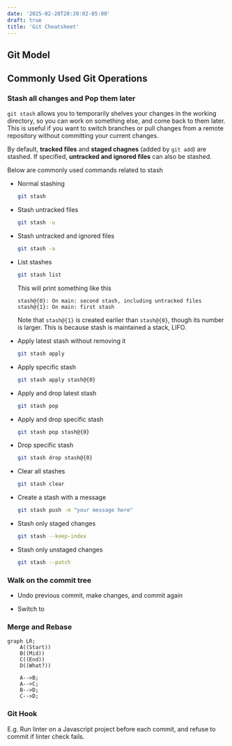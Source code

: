 ```yaml
---
date: '2025-02-28T20:20:02-05:00'
draft: true
title: 'Git Cheatsheet'
---
```


## Git Model

## Commonly Used Git Operations

### Stash all changes and Pop them later

`git stash` allows you to temporarily shelves your changes in the working directory, so you can work on something else, and come back to them later. This is useful if you want to switch branches or pull changes from a remote repository without committing your current changes.

By default, **tracked files** and **staged chagnes** (added by `git add`) are stashed. If specified, **untracked and ignored files** can also be stashed.

Below are commonly used commands related to stash

- Normal stashing

    ```bash
    git stash
    ```

- Stash untracked files

    ```bash
    git stash -u
    ```

- Stash untracked and ignored files

    ```bash
    git stash -a
    ```

- List stashes

    ```bash
    git stash list
    ```

    This will print something like this

    ```
    stash@{0}: On main: second stash, including untracked files
    stash@{1}: On main: first stash
    ```

    Note that `stash@{1}` is created earlier than `stash@{0}`, though its number is larger. This is because stash is maintained a stack, LIFO.

- Apply latest stash without removing it

    ```bash
    git stash apply
    ```

- Apply specific stash

    ```bash
    git stash apply stash@{0}
    ```

- Apply and drop latest stash

    ```bash
    git stash pop
    ```

- Apply and drop specific stash

    ```bash
    git stash pop stash@{0}
    ```

- Drop specific stash

    ```bash
    git stash drop stash@{0}
    ```

- Clear all stashes

    ```bash
    git stash clear
    ```

- Create a stash with a message

    ```bash
    git stash push -m "your message here"
    ```

- Stash only staged changes

    ```bash
    git stash --keep-index
    ```

- Stash only unstaged changes

    ```bash
    git stash --patch
    ```

### Walk on the commit tree

- Undo previous commit, make changes, and commit again

- Switch to

### Merge and Rebase

```mermaid
graph LR;
    A((Start))
    B((Mid))
    C((End))
    D((What?))

    A-->B;
    A-->C;
    B-->D;
    C-->D;
```

### Git Hook

E.g. Run linter on a Javascript project before each commit, and refuse to commit if linter check fails.
